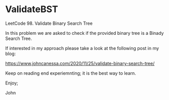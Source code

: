 # ValidateBST
LeetCode 98. Validate Binary Search Tree

In this problem we are asked to check if the provided binary
tree is a Binady Search Tree.

If interested in my approach please take a look at the following post in my blog:

https://www.johncanessa.com/2020/11/25/validate-binary-search-tree/

Keep on reading end experiemnting; it is the best way to learn.

Enjoy;

John
